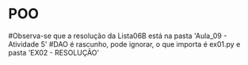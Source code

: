 # POO

#Observa-se que a resolução da Lista06B está na pasta 'Aula_09 - Atividade 5'
#DAO é rascunho, pode ignorar, o que importa é ex01.py e pasta 'EX02 - RESOLUÇÃO'

